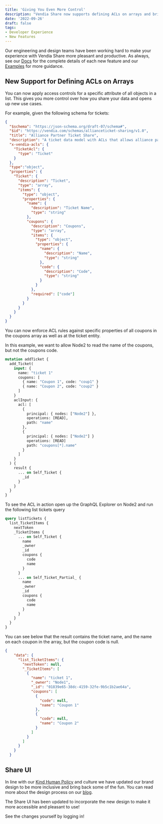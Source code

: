 ```yaml
---
title: 'Giving You Even More Control'
description: "Vendia Share now supports defining ACLs on arrays and brings a new design to the UI" 
date: '2022-09-26'
draft: false
tags:
- Developer Experience
- New Features
---
```


Our engineering and design teams have been working hard to make your experience with Vendia Share more pleasant and productive.  As always, see our [Docs](https://www.vendia.com/docs/share) for the complete details of each new feature and our [Examples](https://github.com/vendia/examples) for more guidance.

## New Support for Defining ACLs on Arrays
You can now apply access controls for a specific attribute of all objects in a list.  This gives you more control over how you share your data and opens up new use cases.

For example, given the following schema for tickets:

```json
{
  "$schema": "https://json-schema.org/draft-07/schema#",
  "$id": "https://vendia.com/schemas/allianceticket-sharing/v1.0",
  "title": "Alliance Partner Ticket Share",
  "description": "A ticket data model with ACLs that allows alliance partners to share ticket data in real-time and with control",
  "x-vendia-acls": {
    "TicketAcl": {
      "type": "Ticket"
    }
  },
  "type":"object",
  "properties": {
    "Ticket": {
      "description": "Ticket",
      "type": "array",
      "items": {
        "type": "object",
        "properties": {
          "name": {
            "description": "Ticket Name",
            "type": "string"
          },
          "coupons": {
            "description": "Coupons",
            "type": "array",
            "items": {
              "type": "object",
              "properties": {
                "name": {
                  "description": "Name",
                  "type": "string"
                },
                "code": {
                  "description": "Code",
                  "type": "string"
                }
              }
            },
            "required": ["code"]
          }
        }
      }
    }
  }
}
```

You can now enforce ACL rules against specific properties of all coupons in the coupons array as well as at the ticket entity.

In this example, we want to allow Node2 to read the name of the coupons, but not the coupons code.

```graphql
mutation addTicket {
  add_Ticket(
    input: {
      name: "ticket 1"
      coupons: [
        { name: "Coupon 1", code: "coup1" }
        { name: "Coupon 2", code: "coup2" }
      ]
    }
    aclInput: {
      acl: [
        { 
          principal: { nodes: ["Node2"] }, 
          operations: [READ], 
          path: "name" 
        },
        {
          principal: { nodes: ["Node2"] }
          operations: [READ]
          path: "coupons[*].name"
        }
      ]
    }
  ) {
    result {
      ... on Self_Ticket {
        _id
      }
    }
  }
}
```

To see the ACL in action open up the GraphQL Explorer on Node2 and run the following list tickets query

```graphql
query listTickets {
  list_TicketItems {
    nextToken
    _TicketItems {
      ... on Self_Ticket {
        name
        _owner
        _id
        coupons {
          code
          name
        }
      }
      ... on Self_Ticket_Partial_ {
        name
        _owner
        _id
        coupons {
          code
          name
        }
      }
    }
  }
}
```

You can see below that the result contains the ticket name, and the name on each coupon in the array, but the coupon code is null.

```json
{
    "data": {
      "list_TicketItems": {
        "nextToken": null,
        "_TicketItems": [
          {
            "name": "ticket 1",
            "_owner": "Node1",
            "_id": "01839e65-38dc-4159-32fe-9b5c1b2ae64a",
            "coupons": [
              {
                "code": null,
                "name": "Coupon 1"
              },
              {
                "code": null,
                "name": "Coupon 2"
              }
            ]
          }
        ]
      }
    }
  }
```

## Share UI

In line with our [Kind Human Policy](https://www.vendia.com/kind-humans) and culture we have updated our brand design to be more inclusive and bring back some of the fun.  You can read more about the design process on our [blog](https://www.vendia.com/blog/brand-identity-buy-in).

The Share UI has been updated to incorporate the new design to make it more accessible and pleasant to use!

See the changes yourself by logging in!